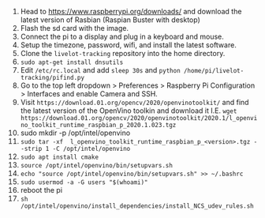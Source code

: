 1. Head to https://www.raspberrypi.org/downloads/ and download the latest version of Rasbian (Raspian Buster with desktop)
2. Flash the sd card with the image.
3. Connect the pi to a display and plug in a keyboard and mouse.
4. Setup the timezone, password, wifi,  and install the latest software.
5. Clone the `livelot-tracking` repository into the home directory.
6. `sudo apt-get install dnsutils`
6. Edit `/etc/rc.local` and add `sleep 30s` and `python /home/pi/livelot-tracking/pifind.py`
7. Go to the top left dropdown > Preferences > Raspberry Pi Configuration > Interfaces and enable Camera and SSH.
8. Visit `https://download.01.org/opencv/2020/openvinotoolkit/` and find the latest version of the OpenVino toolkin and download it I.E. `wget https://download.01.org/opencv/2020/openvinotoolkit/2020.1/l_openvino_toolkit_runtime_raspbian_p_2020.1.023.tgz`
9. sudo mkdir -p /opt/intel/openvino
10. `sudo tar -xf  l_openvino_toolkit_runtime_raspbian_p_<version>.tgz --strip 1 -C /opt/intel/openvino`
11. `sudo apt install cmake`
12. `source /opt/intel/openvino/bin/setupvars.sh`
13. `echo "source /opt/intel/openvino/bin/setupvars.sh" >> ~/.bashrc`
14. `sudo usermod -a -G users "$(whoami)"`
15. reboot the pi
16. `sh /opt/intel/openvino/install_dependencies/install_NCS_udev_rules.sh`


